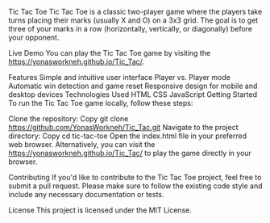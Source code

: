 Tic Tac Toe
Tic Tac Toe is a classic two-player game where the players take turns placing their marks (usually X and O) on a 3x3 grid. The goal is to get three of your marks in a row (horizontally, vertically, or diagonally) before your opponent.

Live Demo
You can play the Tic Tac Toe game by visiting the https://yonasworkneh.github.io/Tic_Tac/.

Features
Simple and intuitive user interface
Player vs. Player mode
Automatic win detection and game reset
Responsive design for mobile and desktop devices
Technologies Used
HTML
CSS
JavaScript
Getting Started
To run the Tic Tac Toe game locally, follow these steps:

Clone the repository:
Copy
git clone https://github.com/YonasWorkneh/Tic_Tac.git
Navigate to the project directory:
Copy
cd tic-tac-toe
Open the index.html file in your preferred web browser.
Alternatively, you can visit the https://yonasworkneh.github.io/Tic_Tac/ to play the game directly in your browser.

Contributing
If you'd like to contribute to the Tic Tac Toe project, feel free to submit a pull request. Please make sure to follow the existing code style and include any necessary documentation or tests.

License
This project is licensed under the MIT License.
 
